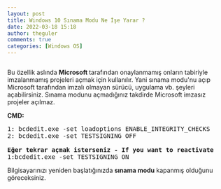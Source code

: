 ```yaml
---
layout: post
title: Windows 10 Sınama Modu Ne İşe Yarar ?
date: 2022-03-18 15:18
author: theguler
comments: true
categories: [Windows OS]
---
```

<!-- wp:image {"id":2293,"sizeSlug":"large","linkDestination":"none"} -->
<figure class="wp-block-image size-large"><img src="https://farukguler.com/assets/post_images/mod.jpg?w=368" alt="" class="wp-image-2293" /></figure>
<!-- /wp:image -->

<!-- wp:paragraph -->
<p>Bu özellik aslında&nbsp;<strong>Microsoft&nbsp;</strong>tarafından onaylanmamış onların tabiriyle imzalanmamış projeleri açmak için kullanılır. Yani sınama modu'nu açıp Microsoft tarafından imzalı olmayan sürücü, uygulama vb. şeyleri açabilirsiniz. Sınama modunu açmadığınız takdirde Microsoft imzasız projeler açılmaz.</p>
<!-- /wp:paragraph -->

<!-- wp:paragraph -->
<p><strong>CMD:</strong></p>
<!-- /wp:paragraph -->

<!-- wp:preformatted -->
<pre id="block-212c4770-1090-40f9-a3aa-882bb19bd474" class="wp-block-preformatted">1: bcdedit.exe -set loadoptions ENABLE_INTEGRITY_CHECKS
2: bcdedit.exe -set TESTSIGNING OFF

<strong>Eğer tekrar açmak isterseniz - If you want to reactivate</strong>
1:bcdedit.exe -set TESTSIGNING ON
</pre>
<!-- /wp:preformatted -->

<!-- wp:paragraph -->
<p>Bilgisayarınızı yeniden başlatığınızda&nbsp;<strong>sınama modu</strong>&nbsp;kapanmış olduğunu göreceksiniz.</p>
<!-- /wp:paragraph -->
